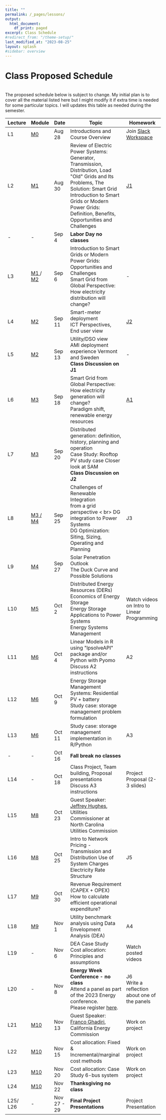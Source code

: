 ```yaml
---
title: ""
permalink: /_pages/lessons/
output:
  html_document:
    df_print: paged
excerpt: Class Schedule
#redirect_from: "/theme-setup/"
last_modified_at: "2023-08-25"
layout: splash
#sidebar: overview
---
```


# Class Proposed Schedule
<br>
The proposed schedule below is subject to change. My initial plan is to cover all the material listed here but I might modify it if extra time is needed for some particular topics. I will updates this table as needed during the semester.


| Lecture | Module |   Date  | Topic | Homework |
|----|----|--------|--------------|----|
| L1 | <a href="/_pages/modulelist/" > M0 </a> | Aug 28 | Introductions and Course Overview  | Join [Slack Workspace](https://join.slack.com/t/duke-2xw1946/shared_invite/zt-224ncrs7l-3YGJVIwKwXEA3vv0B2fWNA)  |
| L2 |   <a href="/docs/modules/M1/" > M1 </a> | Aug 30 | Review of Electric Power Systems: Generator, Transmission, Distribution, Load <br> "Old" Grids and Its Problems, The Solution: Smart Grid <br> Introduction to Smart Grids or Modern Power Grids: Definition, Benefits, Opportunities and Challenges | [J1](https://sakai.duke.edu/portal/site/56a79f78-bc10-4a77-b8e8-7b82e8f11a73/tool/8ed68fc3-ad5b-4f2d-a117-2471455b2efd/discussionForum/message/dfAllMessages)  |
| - | - | Sep 4 | **Labor Day no classes** |  |
| L3 | <a href="/docs/modules/M1/" > M1 </a> / <a href="/docs/modules/M2/" > M2 </a> | Sep 6 | Introduction to Smart Grids or Modern Power Grids: Opportunities and Challenges <br> Smart Grid from Global Perspective: How electricity distribution will change?  |- |
| L4 | <a href="/docs/modules/M2/" > M2 </a> | Sep 11 |  Smart-meter deployment <br> ICT Perspectives, End user view  <br> |[J2](https://sakai.duke.edu/portal/site/56a79f78-bc10-4a77-b8e8-7b82e8f11a73/tool/8ed68fc3-ad5b-4f2d-a117-2471455b2efd/discussionForum/message/dfAllMessages) |
| L5 | <a href="/docs/modules/M2/" > M2 </a> | Sep 13 | Utility/DSO view <br> AMI deployment experience Vermont and Sweden <br> **Class Discussion on J1** | - |
| L6 | <a href="/docs/modules/M3/" > M3 </a> | Sep 18 |  Smart Grid from Global Perspective: How electricity generation will change? <br> Paradigm shift, renewable energy resources | [A1](https://sakai.duke.edu/portal/site/56a79f78-bc10-4a77-b8e8-7b82e8f11a73/tool/418ca962-66be-4db5-8f3a-175a4fc98bfe?panel=Main)  |
| L7 | <a href="/docs/modules/M3/" > M3 </a> | Sep 20 | Distributed generation: definition, history, planning and operation <br> Case Study: Rooftop PV study case Closer look at SAM <br> **Class Discussion on J2**|  |
| L8 | <a href="/docs/modules/M3/" > M3 / <a href="/docs/modules/M4/" > M4 </a> | Sep 25 | Challenges of Renewable Integration <br> from a grid perspective < br> DG integration to Power Systems <br> DG Optimization: Siting, Sizing, Operating and Planning   | J3 |
| L9 | <a href="/docs/modules/M4/" > M4 </a> | Sep 27 | Solar Penetration Outlook <br> The Duck Curve and Possible Solutions <br>  | |
| L10 |<a href="/docs/modules/M5/" > M5 </a>  | Oct 2 | Distributed Energy Resources (DERs) <br> Economics of Energy Storage <br> Energy Storage Applications to Power Systems <br> Energy Systems Management <br>  | Watch videos on Intro to Linear Programming  |
| L11 | <a href="/docs/modules/M6/" > M6 </a> | Oct 4 | Linear Models in R using "lpsolveAPI" package and/or Python with Pyomo <br> Discuss A2 instructions  | A2 |
| L12 | <a href="/docs/modules/M6/" > M6 </a> | Oct 9 | Energy Storage Management Systems:  Residential PV + battery <br> Study case: storage management problem formulation | |
| L13 | <a href="/docs/modules/M6/" > M6 </a>  | Oct 11 | Study case: storage management implementation in R/Python | A3 |
| - | - | Oct 16 | **Fall break no classes**  |  |
| L14 | - | Oct 18 | Class Project, Team building, Proposal presentations <br> Discuss A3 instructions| Project Proposal (2-3 slides) |
| L15 | <a href="/docs/modules/M8/" > M8 | Oct 23 | Guest Speaker: [Jeffrey Hughes](https://www.linkedin.com/in/jeff-hughes-74b58912/), Utilities Commissioner at North Carolina Utilities Commission |  |
| L16 | <a href="/docs/modules/M8/" > M8 | Oct 25 | Intro to Network Pricing - Transmission and Distribution Use of System Charges <br> Electricity Rate Structure | J5 |
| L17 | <a href="/docs/modules/M9/" > M9 | Oct 30| Revenue Requirement (CAPEX + OPEX) <br> How to calculate efficient operational expenditure? |  |
| L18 | <a href="/docs/modules/M9/" > M9 | Nov 1 | Utility benchmark analysis using Data Envelopment Analysis (DEA) | A4 |
| L19 | - | Nov 6 | DEA Case Study <br> Cost allocation: Principles and assumptions  | Watch posted videos |
| L20 | - | Nov 8 | **Energy Week Conference - no class** <br> Attend a panel as part of the 2023 Energy conference. <br> Please register [here]().  |  J6 <br> Write a reflection about one of the panels |
| L21 | <a href="/docs/modules/M10/" > M10 | Nov 13 | Guest Speaker: [Franco Ghadiri](https://www.linkedin.com/in/franco-ghadiri/), California Energy Commission  | Work on project |
| L22 | <a href="/docs/modules/M10/" > M10 | Nov 15 | Cost allocation: Fixed & Incremental/marginal cost methods <br>  | Work on project |
| L23 | <a href="/docs/modules/M10/" > M10 | Nov 20  | Cost allocation: Case Study 6-bus system | Work on project |
| L24 | <a href="/docs/modules/M10/" > M10 | Nov 22  | **Thanksgiving no class** |  |
| L25/ <br> L26 | - | Nov 27 - 29 |  **Final Project Presentations** | Project Presentation |

<!---

M7 Impact of DER on grid operation/scheduling and planning <br> Economic dispatch problem with renewables <br> Case study - Hydro-thermal scheduling Brazil
--->
